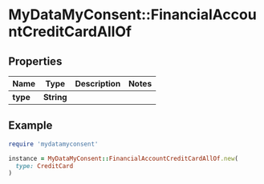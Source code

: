 # MyDataMyConsent::FinancialAccountCreditCardAllOf

## Properties

| Name | Type | Description | Notes |
| ---- | ---- | ----------- | ----- |
| **type** | **String** |  |  |

## Example

```ruby
require 'mydatamyconsent'

instance = MyDataMyConsent::FinancialAccountCreditCardAllOf.new(
  type: CreditCard
)
```

